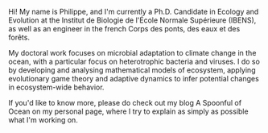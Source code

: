 Hi! My name is Philippe, and I'm currently a Ph.D. Candidate in Ecology and Evolution at the Institut de Biologie de l'École 
Normale Supérieure (IBENS), as well as an engineer in the french Corps des ponts, des eaux et des forêts. 

My doctoral work focuses on microbial adaptation to climate change in the ocean, with a particular focus on heterotrophic 
bacteria and viruses. I do so by developing and analysing mathematical models of ecosystem, applying evolutionary game theory 
and adaptive dynamics to infer potential changes in ecosystem-wide behavior. 

If you'd like to know more, please do check out my blog A Spoonful of Ocean on my personal page, 
where I try to explain as simply as possible what I'm working on.
